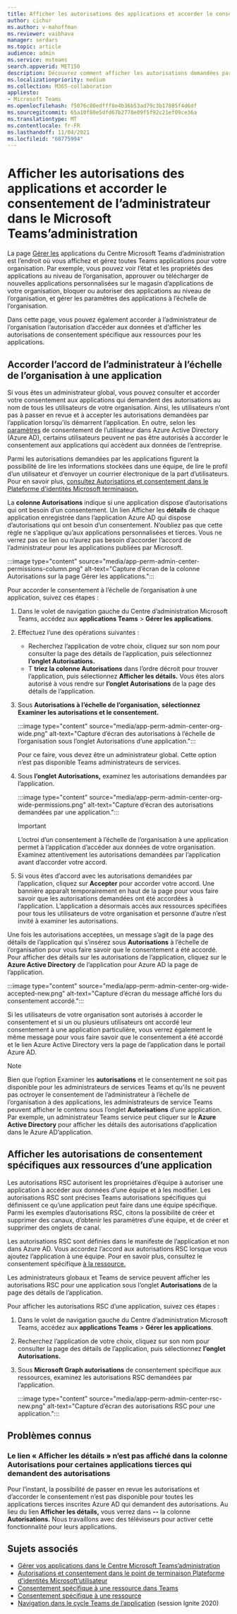 ```yaml
---
title: Afficher les autorisations des applications et accorder le consentement de l’administrateur dans le Microsoft Teams’administration
author: cichur
ms.author: v-mahoffman
ms.reviewer: vaibhava
manager: serdars
ms.topic: article
audience: admin
ms.service: msteams
search.appverid: MET150
description: Découvrez comment afficher les autorisations demandées par les applications et accorder à l’administrateur le consentement des applications sur la page Gérer les applications du Microsoft Teams d’administration.
ms.localizationpriority: medium
ms.collection: M365-collaboration
appliesto:
- Microsoft Teams
ms.openlocfilehash: f5076c80edfff8e4b36b53ad79c3b17805f4d6df
ms.sourcegitcommit: 65a10f80e5dfd67b2778e09f5f92c21ef09ce36a
ms.translationtype: MT
ms.contentlocale: fr-FR
ms.lasthandoff: 11/04/2021
ms.locfileid: "60775994"
---
```

# <a name="view-app-permissions-and-grant-admin-consent-in-the-microsoft-teams-admin-center"></a>Afficher les autorisations des applications et accorder le consentement de l’administrateur dans le Microsoft Teams’administration

La page [Gérer les](manage-apps.md) applications du Centre Microsoft Teams d’administration est l’endroit où vous affichez et gérez toutes Teams applications pour votre organisation. Par exemple, vous pouvez voir l’état et les propriétés des applications au niveau de l’organisation, approuver ou télécharger de nouvelles applications personnalisées sur le magasin d’applications de votre organisation, bloquer ou autoriser des applications au niveau de l’organisation, et gérer les paramètres des applications à l’échelle de l’organisation.

Dans cette page, vous pouvez également accorder à l’administrateur de l’organisation l’autorisation d’accéder aux données et d’afficher les autorisations de consentement spécifique aux ressources pour les applications.

## <a name="grant-org-wide-admin-consent-to-an-app"></a>Accorder l’accord de l’administrateur à l’échelle de l’organisation à une application

Si vous êtes un administrateur global, vous pouvez consulter et accorder votre consentement aux applications qui demandent des autorisations au nom de tous les utilisateurs de votre organisation. Ainsi, les utilisateurs n’ont pas à passer en revue et à accepter les autorisations demandées par l’application lorsqu’ils démarrent l’application. En outre, selon les [paramètres](/azure/active-directory/manage-apps/configure-user-consent) de consentement de l’utilisateur dans Azure Active Directory (Azure AD), certains utilisateurs peuvent ne pas être autorisés à accorder le consentement aux applications qui accèdent aux données de l’entreprise.

Parmi les autorisations demandées par les applications figurent la possibilité de lire les informations stockées dans une équipe, de lire le profil d’un utilisateur et d’envoyer un courrier électronique de la part d’utilisateurs. Pour en savoir plus, [consultez Autorisations et consentement dans le Plateforme d'identités Microsoft terminaison.](/azure/active-directory/develop/v2-permissions-and-consent) 

La **colonne Autorisations** indique si une application dispose d’autorisations qui ont besoin d’un consentement. Un lien Afficher les **détails** de chaque application enregistrée dans l’application Azure AD qui dispose d’autorisations qui ont besoin d’un consentement. N’oubliez pas que cette règle ne s’applique qu’aux applications personnalisées et tierces. Vous ne verrez pas ce lien ou n’aurez pas besoin d’accorder l’accord de l’administrateur pour les applications publiées par Microsoft.

:::image type="content" source="media/app-perm-admin-center-permissions-column.png" alt-text="Capture d’écran de la colonne Autorisations sur la page Gérer les applications.":::

Pour accorder le consentement à l’échelle de l’organisation à une application, suivez ces étapes :

1. Dans le volet de navigation gauche du Centre d’administration Microsoft Teams, accédez aux **applications Teams** > **Gérer les applications**.
2. Effectuez l’une des opérations suivantes :
    - Recherchez l’application de votre choix, cliquez sur son nom pour consulter la page des détails de l’application, puis sélectionnez **l’onglet Autorisations.**
    - T **triez la colonne Autorisations** dans l’ordre décroit pour trouver l’application, puis sélectionnez **Afficher les détails.** Vous êtes alors autorisé à vous rendre sur **l’onglet Autorisations** de la page des détails de l’application.

3. Sous **Autorisations à l’échelle de l’organisation,** **sélectionnez Examiner les autorisations et le consentement.**

    :::image type="content" source="media/app-perm-admin-center-org-wide.png" alt-text="Capture d’écran des autorisations à l’échelle de l’organisation sous l’onglet Autorisations d’une application.":::

    Pour ce faire, vous devez être un administrateur global. Cette option n’est pas disponible Teams administrateurs de services.

4. Sous **l’onglet Autorisations,** examinez les autorisations demandées par l’application.

    :::image type="content" source="media/app-perm-admin-center-org-wide-permissions.png" alt-text="Capture d’écran des autorisations demandées par une application.":::

    > [!IMPORTANT]
    > L’octroi d’un consentement à l’échelle de l’organisation à une application permet à l’application d’accéder aux données de votre organisation. Examinez attentivement les autorisations demandées par l’application avant d’accorder votre accord.
5. Si vous êtes d’accord avec les autorisations demandées par l’application, cliquez sur **Accepter** pour accorder votre accord. Une bannière apparaît temporairement en haut de la page pour vous faire savoir que les autorisations demandées ont été accordées à l’application. L’application a désormais accès aux ressources spécifiées pour tous les utilisateurs de votre organisation et personne d’autre n’est invité à examiner les autorisations.

Une fois les autorisations acceptées, un message s’agit de la page des détails de l’application qui s’insérez sous **Autorisations** à l’échelle de l’organisation pour vous faire savoir que le consentement a été accordé. Pour afficher des détails sur les autorisations de l’application, cliquez sur le **Azure Active Directory** de l’application pour Azure AD la page de l’application.

:::image type="content" source="media/app-perm-admin-center-org-wide-accepted-new.png" alt-text="Capture d’écran du message affiché lors du consentement accordé.":::

Si les utilisateurs de votre organisation sont autorisés à accorder le consentement et si un ou plusieurs utilisateurs ont accordé leur consentement à une application particulière, vous verrez également le même message pour vous faire savoir que le consentement a été accordé et le lien Azure Active Directory vers la page de l’application dans le portail Azure AD.

> [!NOTE]
> Bien que l’option Examiner les **autorisations** et le consentement ne soit pas disponible pour les administrateurs de services Teams et qu’ils ne peuvent pas octroyer le consentement de l’administrateur à l’échelle de l’organisation à des applications, les administrateurs de service Teams peuvent afficher le contenu sous l’onglet **Autorisations** d’une application. Par exemple, un administrateur Teams service peut cliquer sur le **Azure Active Directory** pour afficher les détails des autorisations d’application dans le Azure AD’application. 

## <a name="view-resource-specific-consent-permissions-of-an-app"></a>Afficher les autorisations de consentement spécifiques aux ressources d’une application

Les autorisations RSC autorisent les propriétaires d’équipe à autoriser une application à accéder aux données d’une équipe et à les modifier. Les autorisations RSC sont précises Teams autorisations spécifiques qui définissent ce qu’une application peut faire dans une équipe spécifique. Parmi les exemples d’autorisations RSC, citons la possibilité de créer et supprimer des canaux, d’obtenir les paramètres d’une équipe, et de créer et supprimer des onglets de canal. 

Les autorisations RSC sont définies dans le manifeste de l’application et non dans Azure AD. Vous accordez l’accord aux autorisations RSC lorsque vous ajoutez l’application à une équipe. Pour en savoir plus, consultez le consentement spécifique [à la ressource.](/microsoftteams/platform/graph-api/rsc/resource-specific-consent)

Les administrateurs globaux et Teams de service peuvent afficher les autorisations RSC pour une application sous l’onglet **Autorisations** de la page des détails de l’application. 

Pour afficher les autorisations RSC d’une application, suivez ces étapes :

1. Dans le volet de navigation gauche du Centre d’administration Microsoft Teams, accédez aux **applications Teams** > **Gérer les applications**.
2. Recherchez l’application de votre choix, cliquez sur son nom pour consulter la page des détails de l’application, puis sélectionnez **l’onglet Autorisations.**
3. Sous **Microsoft Graph autorisations** de consentement spécifique aux ressources, examinez les autorisations RSC demandées par l’application.

    :::image type="content" source="media/app-perm-admin-center-rsc-new.png" alt-text="Capture d’écran des autorisations RSC pour une application.":::

## <a name="known-issues"></a>Problèmes connus

### <a name="the-view-details-link-isnt-displayed-in-the-permissions-column-for-some-third-party-apps-that-request-permissions"></a>Le lien « Afficher les détails » n’est pas affiché dans la colonne Autorisations pour certaines applications tierces qui demandent des autorisations

Pour l’instant, la possibilité de passer en revue les autorisations et d’accorder le consentement n’est pas disponible pour toutes les applications tierces inscrites Azure AD qui demandent des autorisations. Au lieu du lien **Afficher les détails,** vous verrez dans **--** la colonne **Autorisations.** Nous travaillons avec des téléviseurs pour activer cette fonctionnalité pour leurs applications.

## <a name="related-topics"></a>Sujets associés

- [Gérer vos applications dans le Centre Microsoft Teams’administration](manage-apps.md)
- [Autorisations et consentement dans le point de terminaison Plateforme d'identités Microsoft’utilisateur](/azure/active-directory/develop/v2-permissions-and-consent)
- [Consentement spécifique à une ressource dans Teams](resource-specific-consent.md)
- [Consentement spécifique à une ressource](/microsoftteams/platform/graph-api/rsc/resource-specific-consent)
- [Navigation dans le cycle Teams de l’application](https://aka.ms/PR132) (session Ignite 2020)